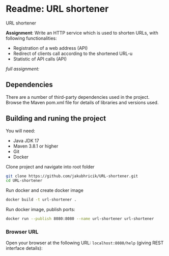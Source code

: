 # Readme: URL shortener
URL shortener

**Assignment**: Write an HTTP service which is used to shorten URLs, with following functionalities:
- Registration of a web address (API)
- Redirect of clients call according to the shortened URL-u
- Statistic of API calls (API)

*full assignment:*


## Dependencies
There are a number of third-party dependencies used in the project. Browse the Maven pom.xml file for details of libraries and versions used.

## Building and runing the project
You will need:

*	Java JDK 17
*	Maven 3.8.1 or higher
*	Git
*   Docker



Clone project and navigate into root folder
```bash
git clone https://github.com/jakubhricik/URL-shortener.git
cd URL-shortener
```

Run docker and create docker image
```bash
docker build -t url-shortener .
```

Run docker image, publish ports:
```bash
docker run --publish 8080:8080 --name url-shortener url-shortener 
```

### Browser URL
Open your browser at the following URL: `localhost:8080/help` (giving REST interface details):

